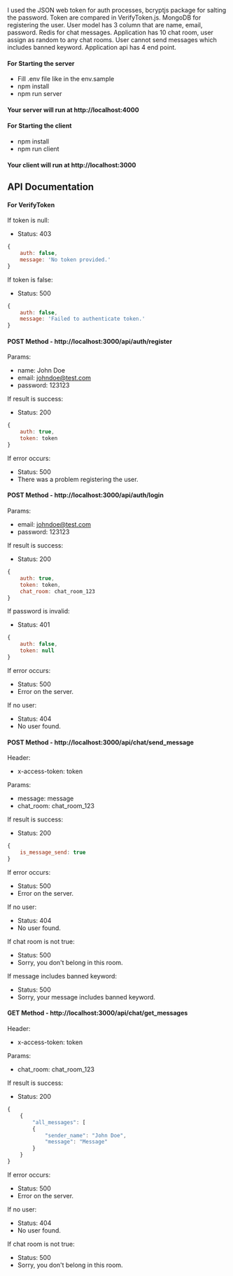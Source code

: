I used the JSON web token for auth processes, bcryptjs package for salting the password.
Token are compared in VerifyToken.js.
MongoDB for registering the user. User model has 3 column that are name, email, password. 
Redis for chat messages. Application has 10 chat room, user assign as random to any chat rooms. User cannot send messages which includes banned keyword. 
Application api has 4 end point.

#### For Starting the server

* Fill .env file like in the env.sample
* npm install
* npm run server

#### Your server will run at http://localhost:4000

#### For Starting the client

* npm install
* npm run client

#### Your client will run at http://localhost:3000

## API Documentation

#### For VerifyToken

If token is null:
* Status: 403
```javascript
{ 
    auth: false, 
    message: 'No token provided.'
}
```

If token is false:
* Status: 500
```javascript
{ 
    auth: false, 
    message: 'Failed to authenticate token.'
}
```

#### POST Method - http://localhost:3000/api/auth/register

Params:
* name: John Doe
* email: johndoe@test.com
* password: 123123

If result is success:
* Status: 200
```javascript
{ 
    auth: true, 
    token: token 
}
```
If error occurs:
* Status: 500
* There was a problem registering the user.

#### POST Method - http://localhost:3000/api/auth/login

Params:
* email: johndoe@test.com
* password: 123123

If result is success:
* Status: 200
```javascript
{
    auth: true, 
    token: token, 
    chat_room: chat_room_123
}
```

If password is invalid:
* Status: 401
```javascript
{ 
    auth: false, 
    token: null
}
```

If error occurs:
* Status: 500
* Error on the server.

If no user:
* Status: 404
* No user found.

#### POST Method - http://localhost:3000/api/chat/send_message

Header:
* x-access-token: token

Params:
* message: message
* chat_room: chat_room_123

If result is success:
* Status: 200
```javascript
{
    is_message_send: true
}
```
If error occurs:
* Status: 500
* Error on the server.

If no user:
* Status: 404
* No user found.

If chat room is not true:
* Status: 500
* Sorry, you don't belong in this room.

If message includes banned keyword:
* Status: 500
* Sorry, your message includes banned keyword.


#### GET Method - http://localhost:3000/api/chat/get_messages

Header:
* x-access-token: token

Params:
* chat_room: chat_room_123

If result is success:
* Status: 200
```javascript
{
    {
        "all_messages": [
        {
            "sender_name": "John Doe",
            "message": "Message"
        }
    }
}
```
If error occurs:
* Status: 500
* Error on the server.

If no user:
* Status: 404
* No user found.

If chat room is not true:
* Status: 500
* Sorry, you don't belong in this room.